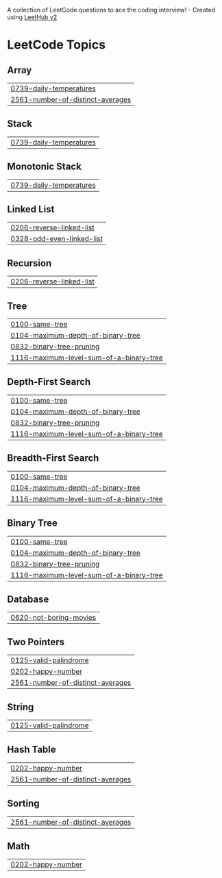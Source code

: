 A collection of LeetCode questions to ace the coding interview! - Created using [LeetHub v2](https://github.com/arunbhardwaj/LeetHub-2.0)
<!---LeetCode Topics Start-->
# LeetCode Topics
## Array
|  |
| ------- |
| [0739-daily-temperatures](https://github.com/sahilkumar028/leetcode-problems/tree/master/0739-daily-temperatures) |
| [2561-number-of-distinct-averages](https://github.com/sahilkumar028/leetcode-problems/tree/master/2561-number-of-distinct-averages) |
## Stack
|  |
| ------- |
| [0739-daily-temperatures](https://github.com/sahilkumar028/leetcode-problems/tree/master/0739-daily-temperatures) |
## Monotonic Stack
|  |
| ------- |
| [0739-daily-temperatures](https://github.com/sahilkumar028/leetcode-problems/tree/master/0739-daily-temperatures) |
## Linked List
|  |
| ------- |
| [0206-reverse-linked-list](https://github.com/sahilkumar028/leetcode-problems/tree/master/0206-reverse-linked-list) |
| [0328-odd-even-linked-list](https://github.com/sahilkumar028/leetcode-problems/tree/master/0328-odd-even-linked-list) |
## Recursion
|  |
| ------- |
| [0206-reverse-linked-list](https://github.com/sahilkumar028/leetcode-problems/tree/master/0206-reverse-linked-list) |
## Tree
|  |
| ------- |
| [0100-same-tree](https://github.com/sahilkumar028/leetcode-problems/tree/master/0100-same-tree) |
| [0104-maximum-depth-of-binary-tree](https://github.com/sahilkumar028/leetcode-problems/tree/master/0104-maximum-depth-of-binary-tree) |
| [0832-binary-tree-pruning](https://github.com/sahilkumar028/leetcode-problems/tree/master/0832-binary-tree-pruning) |
| [1116-maximum-level-sum-of-a-binary-tree](https://github.com/sahilkumar028/leetcode-problems/tree/master/1116-maximum-level-sum-of-a-binary-tree) |
## Depth-First Search
|  |
| ------- |
| [0100-same-tree](https://github.com/sahilkumar028/leetcode-problems/tree/master/0100-same-tree) |
| [0104-maximum-depth-of-binary-tree](https://github.com/sahilkumar028/leetcode-problems/tree/master/0104-maximum-depth-of-binary-tree) |
| [0832-binary-tree-pruning](https://github.com/sahilkumar028/leetcode-problems/tree/master/0832-binary-tree-pruning) |
| [1116-maximum-level-sum-of-a-binary-tree](https://github.com/sahilkumar028/leetcode-problems/tree/master/1116-maximum-level-sum-of-a-binary-tree) |
## Breadth-First Search
|  |
| ------- |
| [0100-same-tree](https://github.com/sahilkumar028/leetcode-problems/tree/master/0100-same-tree) |
| [0104-maximum-depth-of-binary-tree](https://github.com/sahilkumar028/leetcode-problems/tree/master/0104-maximum-depth-of-binary-tree) |
| [1116-maximum-level-sum-of-a-binary-tree](https://github.com/sahilkumar028/leetcode-problems/tree/master/1116-maximum-level-sum-of-a-binary-tree) |
## Binary Tree
|  |
| ------- |
| [0100-same-tree](https://github.com/sahilkumar028/leetcode-problems/tree/master/0100-same-tree) |
| [0104-maximum-depth-of-binary-tree](https://github.com/sahilkumar028/leetcode-problems/tree/master/0104-maximum-depth-of-binary-tree) |
| [0832-binary-tree-pruning](https://github.com/sahilkumar028/leetcode-problems/tree/master/0832-binary-tree-pruning) |
| [1116-maximum-level-sum-of-a-binary-tree](https://github.com/sahilkumar028/leetcode-problems/tree/master/1116-maximum-level-sum-of-a-binary-tree) |
## Database
|  |
| ------- |
| [0620-not-boring-movies](https://github.com/sahilkumar028/leetcode-problems/tree/master/0620-not-boring-movies) |
## Two Pointers
|  |
| ------- |
| [0125-valid-palindrome](https://github.com/sahilkumar028/leetcode-problems/tree/master/0125-valid-palindrome) |
| [0202-happy-number](https://github.com/sahilkumar028/leetcode-problems/tree/master/0202-happy-number) |
| [2561-number-of-distinct-averages](https://github.com/sahilkumar028/leetcode-problems/tree/master/2561-number-of-distinct-averages) |
## String
|  |
| ------- |
| [0125-valid-palindrome](https://github.com/sahilkumar028/leetcode-problems/tree/master/0125-valid-palindrome) |
## Hash Table
|  |
| ------- |
| [0202-happy-number](https://github.com/sahilkumar028/leetcode-problems/tree/master/0202-happy-number) |
| [2561-number-of-distinct-averages](https://github.com/sahilkumar028/leetcode-problems/tree/master/2561-number-of-distinct-averages) |
## Sorting
|  |
| ------- |
| [2561-number-of-distinct-averages](https://github.com/sahilkumar028/leetcode-problems/tree/master/2561-number-of-distinct-averages) |
## Math
|  |
| ------- |
| [0202-happy-number](https://github.com/sahilkumar028/leetcode-problems/tree/master/0202-happy-number) |
<!---LeetCode Topics End-->
